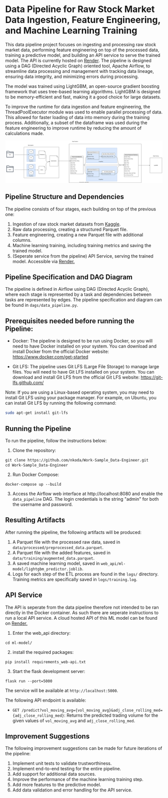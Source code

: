 # Data Pipeline for Raw Stock Market Data Ingestion, Feature Engineering, and Machine Learning Training

This data pipeline project focuses on ingesting and processing raw stock market data, performing feature engineering on top of the processed data, training a predictive model, and building an API service to serve the trained model. The API is currently hosted on [Render](https://regression-tree-api.onrender.com/predict?vol_moving_avg=12345&adj_close_rolling_med=25). The pipeline is designed using a DAG (Directed Acyclic Graph) oriented tool, Apache Airflow, to streamline data processing and management with tracking data lineage, ensuring data integrity, and minimizing errors during processing.

The model was trained using LightGBM, an open-source gradient boosting framework that uses tree-based learning algorithms. LightGBM is designed to be memory-efficient and fast, making it a good choice for large datasets.

To improve the runtime for data ingestion and feature engineering, the ThreadPoolExecutor module was used to enable parallel processing of data. This allowed for faster loading of data into memory during the training process. Additionally, a subset of the dataframe was used during the feature engineering to improve runtime by reducing the amount of calculations made.


![alt text](https://github.com/nkoda/Work-Sample_Data-Engineer/blob/main/data_pipeline.drawio.svg?raw=true)


## Pipeline Structure and Dependencies
The pipeline consists of four stages, each building on top of the previous one:
1. Ingestion of raw stock market datasets from [Kaggle](https://www.kaggle.com/datasets/jacksoncrow/stock-market-dataset).
2. Raw data processing, creating a structured Parquet file.
3. Feature engineering, creating a new Parquet file with additional columns.
4. Machine learning training, including training metrics and saving the trained model.
5. (Seperate service from the pipeline) API Service, serving the trained model. Accessible via [Render.](https://regression-tree-api.onrender.com/predict?vol_moving_avg=12345&adj_close_rolling_med=25)

## Pipeline Specification and DAG Diagram

The pipeline is defined in Airflow using DAG (Directed Acyclic Graph), where each stage is represented by a task and dependencies between tasks are represented by edges. The pipeline specification and diagram can be found in `dags/data_pipeline.py`.

## Prerequisites needed before running the Pipeline:

- Docker: The pipeline is designed to be run using Docker, so you will need to have Docker installed on your system. You can download and install Docker from the official Docker website: https://www.docker.com/get-started

- Git LFS: The pipeline uses Git LFS (Large File Storage) to manage large files. You will need to have Git LFS installed on your system. You can download and install Git LFS from the official Git LFS website: https://git-lfs.github.com/

Note: If you are using a Linux-based operating system, you may need to install Git LFS using your package manager. For example, on Ubuntu, you can install Git LFS by running the following command:

```bash
sudo apt-get install git-lfs
```
## Running the Pipeline

To run the pipeline, follow the instructions below:

1. Clone the repository:

```
git clone https://github.com/nkoda/Work-Sample_Data-Engineer.git
cd Work-Sample_Data-Engineer
```

2. Run Docker Compose:

```
docker-compose up --build
```

3. Access the Airflow web interface at http://localhost:8080 and enable the `data_pipeline` DAG. The login credentials is the string "admin" for both the username and password.

## Resulting Artifacts

After running the pipeline, the following artifacts will be produced:

1. A Parquet file with the processed raw data, saved in `data/processed/preprocessed_data.parquet`.
2. A Parquet file with the added features, saved in `data/training/augmented_data.parquet`.
3. A saved machine learning model, saved in `web_api/ml-model/lightgbm_predictor.joblib`.
4. Logs for each step of the ETL process are found in the `logs/` directory. Training metrics are specifically saved in `logs/training.log`.

## API Service

The API is seperate from the data pipeline therefore not intended to be ran directly in the Docker container. As such there are seperate instructions to run a local API service.
A cloud hosted API of this ML model can be found on [Render.](https://regression-tree-api.onrender.com/predict?vol_moving_avg=12345&adj_close_rolling_med=25)

1. Enter the web_api directory:
```
cd ml-model/
```
2. install the required packages:
```
pip install requirements_web-api.txt
```

3. Start the flask development server:
```
flask run --port=5000
```

The service will be available at `http://localhost:5000`.

The following API endpoint is available:

- `GET /predict?vol_moving_avg={vol_moving_avg}&adj_close_rolling_med={adj_close_rolling_med}`: Returns the predicted trading volume for the given values of `vol_moving_avg` and `adj_close_rolling_med`.


## Improvement Suggestions

The following improvement suggestions can be made for future iterations of the pipeline:

1. Implement unit tests to validate trustworthiness.
2. Implement end-to-end testing for the entire pipeline.
3. Add support for additional data sources.
4. Improve the performance of the machine learning training step.
5. Add more features to the predictive model.
6. Add data validation and error handling for the API service.

